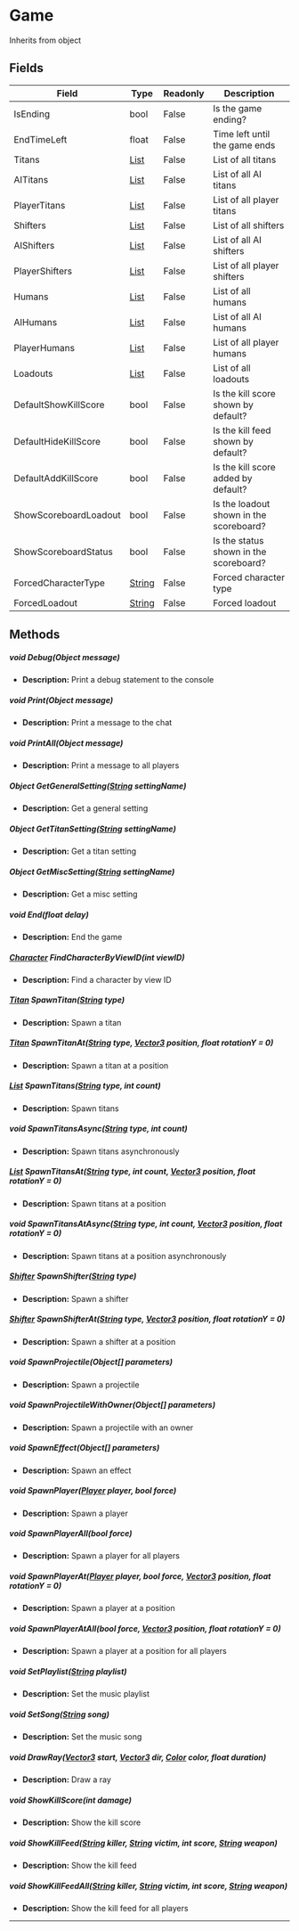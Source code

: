 # Game
Inherits from object
## Fields
|Field|Type|Readonly|Description|
|---|---|---|---|
|IsEnding|bool|False|Is the game ending?|
|EndTimeLeft|float|False|Time left until the game ends|
|Titans|[List](../objects/List.md)|False|List of all titans|
|AITitans|[List](../objects/List.md)|False|List of all AI titans|
|PlayerTitans|[List](../objects/List.md)|False|List of all player titans|
|Shifters|[List](../objects/List.md)|False|List of all shifters|
|AIShifters|[List](../objects/List.md)|False|List of all AI shifters|
|PlayerShifters|[List](../objects/List.md)|False|List of all player shifters|
|Humans|[List](../objects/List.md)|False|List of all humans|
|AIHumans|[List](../objects/List.md)|False|List of all AI humans|
|PlayerHumans|[List](../objects/List.md)|False|List of all player humans|
|Loadouts|[List](../objects/List.md)|False|List of all loadouts|
|DefaultShowKillScore|bool|False|Is the kill score shown by default?|
|DefaultHideKillScore|bool|False|Is the kill feed shown by default?|
|DefaultAddKillScore|bool|False|Is the kill score added by default?|
|ShowScoreboardLoadout|bool|False|Is the loadout shown in the scoreboard?|
|ShowScoreboardStatus|bool|False|Is the status shown in the scoreboard?|
|ForcedCharacterType|[String](../static/String.md)|False|Forced character type|
|ForcedLoadout|[String](../static/String.md)|False|Forced loadout|
## Methods
##### void Debug(Object message)
- **Description:** Print a debug statement to the console
##### void Print(Object message)
- **Description:** Print a message to the chat
##### void PrintAll(Object message)
- **Description:** Print a message to all players
##### Object GetGeneralSetting([String](../static/String.md) settingName)
- **Description:** Get a general setting
##### Object GetTitanSetting([String](../static/String.md) settingName)
- **Description:** Get a titan setting
##### Object GetMiscSetting([String](../static/String.md) settingName)
- **Description:** Get a misc setting
##### void End(float delay)
- **Description:** End the game
##### [Character](../objects/Character.md) FindCharacterByViewID(int viewID)
- **Description:** Find a character by view ID
##### [Titan](../objects/Titan.md) SpawnTitan([String](../static/String.md) type)
- **Description:** Spawn a titan
##### [Titan](../objects/Titan.md) SpawnTitanAt([String](../static/String.md) type, [Vector3](../objects/Vector3.md) position, float rotationY = 0)
- **Description:** Spawn a titan at a position
##### [List](../objects/List.md) SpawnTitans([String](../static/String.md) type, int count)
- **Description:** Spawn titans
##### void SpawnTitansAsync([String](../static/String.md) type, int count)
- **Description:** Spawn titans asynchronously
##### [List](../objects/List.md) SpawnTitansAt([String](../static/String.md) type, int count, [Vector3](../objects/Vector3.md) position, float rotationY = 0)
- **Description:** Spawn titans at a position
##### void SpawnTitansAtAsync([String](../static/String.md) type, int count, [Vector3](../objects/Vector3.md) position, float rotationY = 0)
- **Description:** Spawn titans at a position asynchronously
##### [Shifter](../objects/Shifter.md) SpawnShifter([String](../static/String.md) type)
- **Description:** Spawn a shifter
##### [Shifter](../objects/Shifter.md) SpawnShifterAt([String](../static/String.md) type, [Vector3](../objects/Vector3.md) position, float rotationY = 0)
- **Description:** Spawn a shifter at a position
##### void SpawnProjectile(Object[] parameters)
- **Description:** Spawn a projectile
##### void SpawnProjectileWithOwner(Object[] parameters)
- **Description:** Spawn a projectile with an owner
##### void SpawnEffect(Object[] parameters)
- **Description:** Spawn an effect
##### void SpawnPlayer([Player](../objects/Player.md) player, bool force)
- **Description:** Spawn a player
##### void SpawnPlayerAll(bool force)
- **Description:** Spawn a player for all players
##### void SpawnPlayerAt([Player](../objects/Player.md) player, bool force, [Vector3](../objects/Vector3.md) position, float rotationY = 0)
- **Description:** Spawn a player at a position
##### void SpawnPlayerAtAll(bool force, [Vector3](../objects/Vector3.md) position, float rotationY = 0)
- **Description:** Spawn a player at a position for all players
##### void SetPlaylist([String](../static/String.md) playlist)
- **Description:** Set the music playlist
##### void SetSong([String](../static/String.md) song)
- **Description:** Set the music song
##### void DrawRay([Vector3](../objects/Vector3.md) start, [Vector3](../objects/Vector3.md) dir, [Color](../objects/Color.md) color, float duration)
- **Description:** Draw a ray
##### void ShowKillScore(int damage)
- **Description:** Show the kill score
##### void ShowKillFeed([String](../static/String.md) killer, [String](../static/String.md) victim, int score, [String](../static/String.md) weapon)
- **Description:** Show the kill feed
##### void ShowKillFeedAll([String](../static/String.md) killer, [String](../static/String.md) victim, int score, [String](../static/String.md) weapon)
- **Description:** Show the kill feed for all players

---

